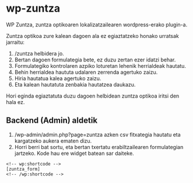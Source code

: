 # wp-zuntza

WP Zuntza, zuntza optikoaren lokalizatzailearen wordpress-erako plugin-a.

Zuntza optikoa zure kalean dagoen ala ez egiaztatzeko honako urratsak jarraitu:
1. /zuntza helbidera jo.
2. Bertan dagoen formulategia bete, ez duzu zertan ezer idatzi behar.
3. Formulategiko kontrolaren azpiko loturetan lehenik herrialdeak hautatu.
4. Behin herrialdea haututa udalaren zerrenda agertuko zaizu.
5. Hiria hautatua kalea agertuko zaizu.
6. Eta kalean hautatuta zenbakia hautatzea daukazu.

Hori eginda egiaztatuta duzu dagoen helbidean zuntza optikoa iritsi den hala ez.

## Backend (Admin) aldetik

1. /wp-admin/admin.php?page=zuntza azken csv fitxategia hautatu eta kargatzeko aukera ematen dizu.
2. Horri berri bat sortu, eta bertan txertatu erabiltzailearen formulategian jartzeko. Kode hau ere widget batean sar daiteke.
```
<!-- wp:shortcode -->
[zuntza_form]
<!-- /wp:shortcode -->
````